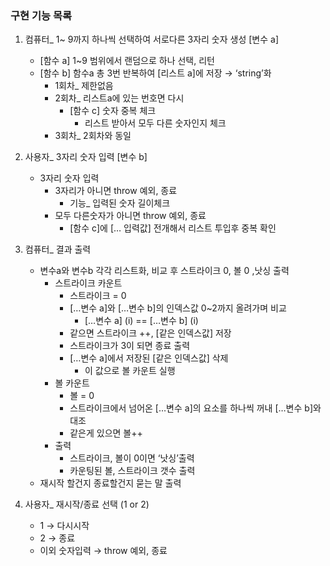 ### 구현 기능 목록

1. 컴퓨터_ 1~ 9까지 하나씩 선택하여 서로다른 3자리 숫자 생성 [변수 a]
    - [함수 a] 1~9 범위에서 랜덤으로 하나 선택, 리턴
    - [함수 b] 함수a 총 3번 반복하여 [리스트 a]에 저장 → ‘string’화
        - 1회차_ 제한없음
        - 2회차_ 리스트a에 있는 번호면 다시
            - [함수 c] 숫자 중복 체크
                - 리스트 받아서 모두 다른 숫자인지 체크
        - 3회차_ 2회차와 동일

2. 사용자_ 3자리 숫자 입력 [변수 b]
    - 3자리 숫자 입력
        - 3자리가 아니면 throw 예외, 종료
            - 기능_ 입력된 숫자 길이체크
        - 모두 다른숫자가 아니면 throw 예외, 종료
            - [함수 c]에 [… 입력값] 전개해서 리스트 투입후 중복 확인

3. 컴퓨터_ 결과 출력
    - 변수a와 변수b 각각 리스트화, 비교 후 스트라이크 0, 볼 0 ,낫싱 출력
        - 스트라이크 카운트
            - 스트라이크 = 0
            - […변수 a]와  […변수 b]의 인덱스값 0~2까지 올려가며 비교
                - […변수 a] (i) == […변수 b] (i)
            - 같으면 스트라이크 ++, [같은 인덱스값] 저장
            - 스트라이크가 3이 되면 종료 출력
            - […변수 a]에서 저장된 [같은 인덱스값] 삭제
                - 이 값으로 볼 카운트 실행
        - 볼 카운트
            - 볼 = 0
            - 스트라이크에서 넘어온 […변수 a]의 요소를 하나씩 꺼내 […변수 b]와 대조
            - 같은게 있으면 볼++
        - 출력
            - 스트라이크, 볼이 0이면 ‘낫싱’출력
            - 카운팅된 볼, 스트라이크 갯수 출력
    - 재시작 할건지 종료할건지 묻는 말 출력

4. 사용자_ 재시작/종료 선택 (1 or 2)
    - 1 → 다시시작
    - 2 → 종료
    - 이외 숫자입력 → throw 예외, 종료